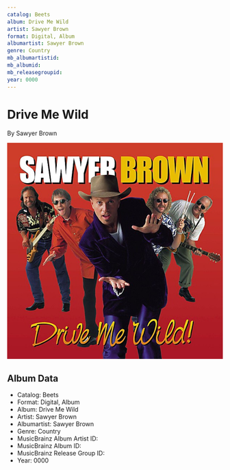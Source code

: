 ```yaml
---
catalog: Beets
album: Drive Me Wild
artist: Sawyer Brown
format: Digital, Album
albumartist: Sawyer Brown
genre: Country
mb_albumartistid: 
mb_albumid: 
mb_releasegroupid: 
year: 0000
---
```


# Drive Me Wild

By Sawyer Brown

![](../../assets/beetscovers/Sawyer_Brown-Drive_Me_Wild.jpg)

## Album Data

- Catalog: Beets
- Format: Digital, Album
- Album: Drive Me Wild
- Artist: Sawyer Brown
- Albumartist: Sawyer Brown
- Genre: Country
- MusicBrainz Album Artist ID: 
- MusicBrainz Album ID: 
- MusicBrainz Release Group ID: 
- Year: 0000


